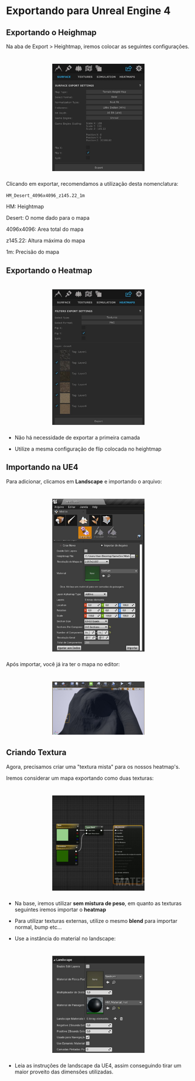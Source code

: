 # Exportando para Unreal Engine 4

## Exportando o Heighmap

Na aba de Export > Heightmap, iremos colocar as seguintes configurações.

<h1 align="center">
  <img src="../../assets/world-creator/export.jpg" alt="" width="50%">
</h1>

Clicando em exportar, recomendamos a utilização desta nomenclatura:

`HM_Desert_4096x4096_z145.22_1m`

HM: Heightmap

Desert: O nome dado para o mapa

4096x4096: Area total do mapa

z145.22: Altura máxima do mapa

1m: Precisão do mapa

## Exportando o Heatmap

<h1 align="center">
  <img src="../../assets/world-creator/exportheatmap.jpg" alt="" width="50%">
</h1>

* Não há necessidade de exportar a primeira camada

* Utilize a mesma configuração de flip colocada no heightmap

## Importando na UE4

Para adicionar, clicamos em **Landscape** e importando o arquivo:

<h1 align="center">
  <img src="../../assets/world-creator/unreallandscape.jpg" alt="" width="50%">
</h1>

Após importar, você já ira ter o mapa no editor:

<h1 align="center">
  <img src="../../assets/world-creator/unrealmap.jpg" alt="" width="50%">
</h1>

## Criando Textura

Agora, precisamos criar uma "textura mista" para os nossos heatmap's.

Iremos considerar um mapa exportando como duas texturas:

<h1 align="center">
  <img src="../../assets/world-creator/blueprinttexture.jpg" alt="" width="50%">
</h1>

* Na base, iremos utilizar **sem mistura de peso**, em quanto as texturas seguintes iremos importar o **heatmap**

* Para utilizar texturas externas, utilize o mesmo **blend** para importar normal, bump etc...

* Use a instância do material no landscape:
  
<h1 align="center">
  <img src="../../assets/world-creator/unrealinstance.jpg" alt="" width="50%">
</h1>

* Leia as instruções de landscape da UE4, assim conseguindo tirar um maior proveito das dimensôes utilizadas.